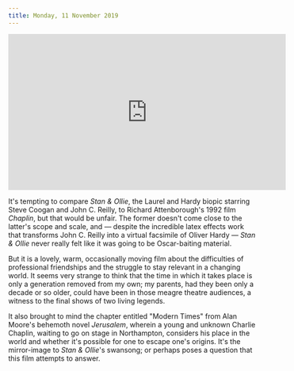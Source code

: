 ```yaml
---
title: Monday, 11 November 2019
---
```

<iframe width="560" height="315" src="https://www.youtube.com/embed/D2zdFwgUYBg" frameborder="0" allow="accelerometer; autoplay; encrypted-media; gyroscope; picture-in-picture" allowfullscreen></iframe>

It's tempting to compare *Stan &amp; Ollie*, the Laurel and Hardy biopic starring Steve Coogan and John C. Reilly, to Richard Attenborough's 1992 film *Chaplin*, but that would be unfair. The former doesn't come close to the latter's scope and scale, and &mdash; despite the incredible latex effects work that transforms John C. Reilly into a virtual facsimile of Oliver Hardy &mdash; *Stan &amp; Ollie* never really felt like it was going to be Oscar-baiting material.

But it is a lovely, warm, occasionally moving film about the difficulties of professional friendships and the struggle to stay relevant in a changing world. It seems very strange to think that the time in which it takes place is only a generation removed from my own; my parents, had they been only a decade or so older, could have been in those meagre theatre audiences, a witness to the final shows of two living legends.

It also brought to mind the chapter entitled "Modern Times" from Alan Moore's behemoth novel _Jerusalem_, wherein a young and unknown Charlie Chaplin, waiting to go on stage in Northampton, considers his place in the world and whether it's possible for one to escape one's origins. It's the mirror-image to *Stan &amp; Ollie*'s swansong; or perhaps poses a question that this film attempts to answer.

